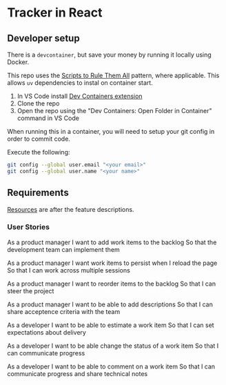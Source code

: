 # Tracker in React

## Developer setup

There is a `devcontainer`, but save your money by running it locally using Docker.

This repo uses the [Scripts to Rule Them All](https://github.blog/engineering/scripts-to-rule-them-all/) pattern, where applicable.
This allows `uv` dependencies to instal on container start.

1. In VS Code install [Dev Containers extension](https://marketplace.visualstudio.com/items?itemName=ms-vscode-remote.remote-containers)
1. Clone the repo
1. Open the repo using the "Dev Containers: Open Folder in Container" command in VS Code

When running this in a container, you will need to setup your git config in order to commit code.

Execute the following:

```bash
git config --global user.email "<your email>"
git config --global user.name "<your name>"
```

## Requirements

[Resources](#Resources) are after the feature descriptions.

### User Stories

As a product manager
I want to add work items to the backlog
So that the development team can implement them

As a product manager
I want work items to persist when I reload the page
So that I can work across multiple sessions

As a product manager
I want to reorder items to the backlog
So that I can steer the project

As a product manager
I want to be able to add descriptions
So that I can share acceptence criteria with the team

As a developer
I want to be able to estimate a work item
So that I can set expectations about delivery

As a developer
I want to be able change the status of a work item
So that I can communicate progress

As a developer
I want to be able to comment on a work item
So that I can communicate progress and share technical notes
